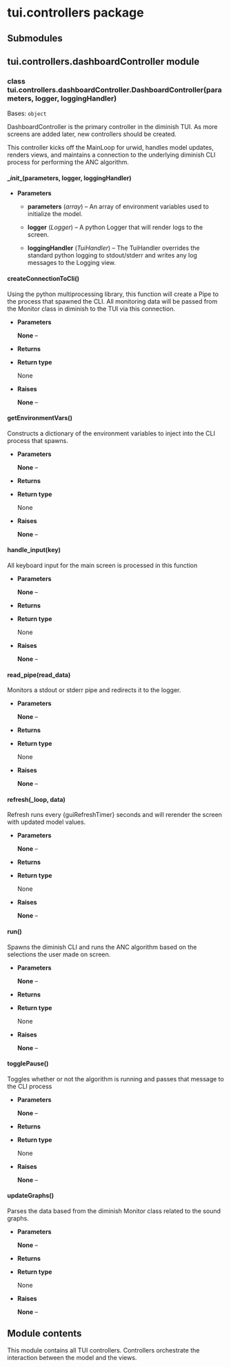 # tui.controllers package

## Submodules

## tui.controllers.dashboardController module


### class tui.controllers.dashboardController.DashboardController(parameters, logger, loggingHandler)
Bases: `object`

DashboardController is the primary controller in the diminish TUI. As
more screens are added later, new controllers should be created.

This controller kicks off the MainLoop for urwid, handles model updates,
renders views, and maintains a connection to the underlying diminish CLI
process for performing the ANC algorithm.


#### \__init__(parameters, logger, loggingHandler)

* **Parameters**

    
    * **parameters** (*array*) – An array of environment variables used to initialize the model.


    * **logger** (*Logger*) – A python Logger that will render logs to the screen.


    * **loggingHandler** (*TuiHandler*) – The TuiHandler overrides the standard python logging to stdout/stderr and writes any log
    messages to the Logging view.



#### createConnectionToCli()
Using the python multiprocessing library, this function will create a Pipe to the
process that spawned the CLI. All monitoring data will be passed from the Monitor class
in diminish to the TUI via this connection.


* **Parameters**

    **None** – 



* **Returns**

    


* **Return type**

    None



* **Raises**

    **None** – 



#### getEnvironmentVars()
Constructs a dictionary of the environment variables to inject into the CLI process that spawns.


* **Parameters**

    **None** – 



* **Returns**

    


* **Return type**

    None



* **Raises**

    **None** – 



#### handle_input(key)
All keyboard input for the main screen is processed in this function


* **Parameters**

    **None** – 



* **Returns**

    


* **Return type**

    None



* **Raises**

    **None** – 



#### read_pipe(read_data)
Monitors a stdout or stderr pipe and redirects it to the logger.


* **Parameters**

    **None** – 



* **Returns**

    


* **Return type**

    None



* **Raises**

    **None** – 



#### refresh(_loop, data)
Refresh runs every {guiRefreshTimer} seconds and will rerender the screen with updated model values.


* **Parameters**

    **None** – 



* **Returns**

    


* **Return type**

    None



* **Raises**

    **None** – 



#### run()
Spawns the diminish CLI and runs the ANC algorithm based on the selections the user made on screen.


* **Parameters**

    **None** – 



* **Returns**

    


* **Return type**

    None



* **Raises**

    **None** – 



#### togglePause()
Toggles whether or not the algorithm is running and passes that message to the CLI process


* **Parameters**

    **None** – 



* **Returns**

    


* **Return type**

    None



* **Raises**

    **None** – 



#### updateGraphs()
Parses the data based from the diminish Monitor class related to the sound graphs.


* **Parameters**

    **None** – 



* **Returns**

    


* **Return type**

    None



* **Raises**

    **None** – 


## Module contents

This module contains all TUI controllers. Controllers orchestrate the interaction
between the model and the views.
